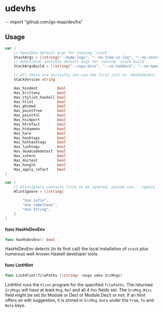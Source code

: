# udevhs
--
    import "github.com/go-leap/dev/hs"


## Usage

```go
var (
	// Sensible default args for running `stack`
	StackArgs = []string{"--dump-logs", "--no-time-in-log", "--no-install-ghc", "--skip-ghc-check", "--skip-msys", "--no-terminal", "--color", "never", "--jobs", "8", "--verbosity", "info"}
	// Additional sensible default args for running `stack build`
	StackArgsBuild = []string{"--copy-bins", "--no-haddock", "--no-open", "--no-haddock-internal", "--no-haddock-deps", "--no-keep-going", "--no-test", "--no-rerun-tests", "--no-bench", "--no-run-benchmarks", "--no-cabal-verbose", "--no-split-objs"}

	// All these are initially set via the first call to `HasHsDevEnv`.
	StackVersion string

	Has_hindent         bool
	Has_brittany        bool
	Has_stylish_haskell bool
	Has_hlint           bool
	Has_ghcmod          bool
	Has_pointfree       bool
	Has_pointful        bool
	Has_hsimport        bool
	Has_htrefact        bool
	Has_htdaemon        bool
	Has_hare            bool
	Has_hasktags        bool
	Has_hothasktags     bool
	Has_lushtags        bool
	Has_deadcodedetect  bool
	Has_intero          bool
	Has_doctest         bool
	Has_hoogle          bool
	Has_apply_refact    bool
)
```

```go
var (
	// HlintIgnore contains lints to be ignored, passed via `--ignore` args to hlint during `LintHlint`.
	HlintIgnore = []string{

		"Use infix",
		"Use camelCase",
		"Use String",
	}
)
```

#### func  HasHsDevEnv

```go
func HasHsDevEnv() bool
```
HasHsDevEnv detects (in its first call) the local installation of `stack` plus
numerous well-known Haskell developer tools.

#### func  LintHlint

```go
func LintHlint(filePaths []string) (msgs udev.SrcMsgs)
```
LintHlint runs the `hlint` program for the specified `filePaths`. The returned
`SrcMsgs` will have at least `Msg`, `Ref` and all 4 `Pos` fields set. The
`SrcMsg.Misc` field might be set (to Module or Decl or Module.Decl) or not. If
an hlint offers an edit suggestion, it is stored in `SrcMsg.Data` under the
`From`, `To` and `Note` keys.

